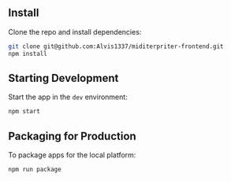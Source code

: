 ## Install

Clone the repo and install dependencies:

```bash
git clone git@github.com:Alvis1337/miditerpriter-frontend.git
npm install
```

## Starting Development

Start the app in the `dev` environment:

```bash
npm start
```

## Packaging for Production

To package apps for the local platform:

```bash
npm run package
```
